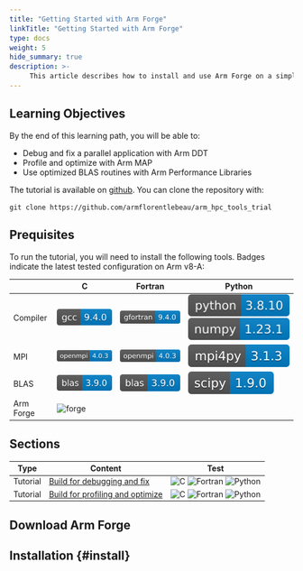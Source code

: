 ```yaml
---
title: "Getting Started with Arm Forge"
linkTitle: "Getting Started with Arm Forge"
type: docs
weight: 5
hide_summary: true
description: >-
     This article describes how to install and use Arm Forge on a simple parallel application.
---
```


## Learning Objectives

By the end of this learning path, you will be able to:

- Debug and fix a parallel application with Arm DDT
- Profile and optimize with Arm MAP
- Use optimized BLAS routines with Arm Performance Libraries

The tutorial is available on [github](https://github.com/armflorentlebeau/arm_hpc_tools_trial). You can clone the repository with:

```console
git clone https://github.com/armflorentlebeau/arm_hpc_tools_trial
```

## Prequisites

To run the tutorial, you will need to install the following tools. Badges indicate the latest tested configuration on Arm v8-A:

|           | C   | Fortran | Python |
| ---       | --- | ---     | ---    |
| Compiler  | ![c_compiler](https://raw.githubusercontent.com/armflorentlebeau/arm_hpc_tools_trial/master/.github/badges/gcc.svg) | ![f_compiler](https://raw.githubusercontent.com/armflorentlebeau/arm_hpc_tools_trial/master/.github/badges/gfortran.svg) | ![python](https://raw.githubusercontent.com/armflorentlebeau/arm_hpc_tools_trial/master/.github/badges/python.svg) ![numpy](https://raw.githubusercontent.com/armflorentlebeau/arm_hpc_tools_trial/master/.github/badges/numpy.svg) |
| MPI       | ![openmpi](https://raw.githubusercontent.com/armflorentlebeau/arm_hpc_tools_trial/master/.github/badges/openmpi.svg) | ![openmpi](https://raw.githubusercontent.com/armflorentlebeau/arm_hpc_tools_trial/master/.github/badges/openmpi.svg) | ![mpi4py](https://raw.githubusercontent.com/armflorentlebeau/arm_hpc_tools_trial/master/.github/badges/mpi4py.svg) |
| BLAS      | ![blas](https://raw.githubusercontent.com/armflorentlebeau/arm_hpc_tools_trial/master/.github/badges/blas.svg) | ![blas](https://raw.githubusercontent.com/armflorentlebeau/arm_hpc_tools_trial/master/.github/badges/blas.svg) | ![scipy](https://raw.githubusercontent.com/armflorentlebeau/arm_hpc_tools_trial/master/.github/badges/scipy.svg) |
| Arm Forge | ![forge](https://img.shields.io/badge/forge-22.0.2-blue) |

## Sections

|          Type | Content                                    | Test |
| ---           | ---                                        | ---  |
| Tutorial      | [Build for debugging and fix](/hpc/get_started_forge/debug)       | ![C](https://img.shields.io/badge/C-pass-green) ![Fortran](https://img.shields.io/badge/Fortran-pass-green) ![Python](https://img.shields.io/badge/Python-pass-green) |
| Tutorial      | [Build for profiling and optimize](/hpc/get_started_forge/profile)  | ![C](https://img.shields.io/badge/C-pass-green) ![Fortran](https://img.shields.io/badge/Fortran-pass-green) ![Python](https://img.shields.io/badge/Python-fail-red) |


## Download Arm Forge

## Installation {#install}
